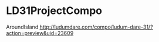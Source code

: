 LD31ProjectCompo
================
AroundIsland http://ludumdare.com/compo/ludum-dare-31/?action=preview&uid=23609
